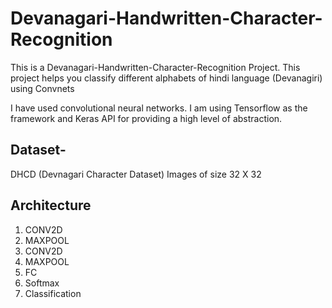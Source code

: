 # Devanagari-Handwritten-Character-Recognition

This is a Devanagari-Handwritten-Character-Recognition Project.
This project helps you classify different alphabets of hindi language (Devanagiri) using Convnets

 I have used convolutional neural networks. I am using Tensorflow as the framework and Keras API for providing a high level of abstraction.
 
 ## Dataset- 
 DHCD (Devnagari Character Dataset)
 Images of size 32 X 32
 
 ## Architecture
 
 1. CONV2D
 2. MAXPOOL
 3. CONV2D
 4. MAXPOOL
 5. FC
 6. Softmax
 7. Classification
 

